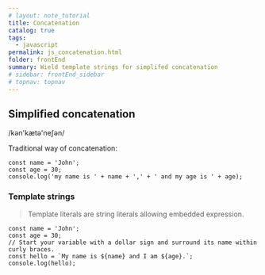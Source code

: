 ```yaml
---
# layout: note_tutorial
title: Concatenation
catalog: true
tags: 
  - javascript
permalink: js_concatenation.html
folder: frontEnd
summary: Wield template strings for simplifed concatenation
# sidebar: frontEnd_sidebar
# topnav: topnav
---
```


## Simplified concatenation

/kən'kætə'neʃən/ 

Traditional way of concatenation:

```
const name = 'John';
const age = 30;
console.log('my name is ' + name + ',' + ' and my age is ' + age);
```

### Template strings

> Template literals are string literals allowing embedded expression. 

```
const name = 'John';
const age = 30;
// Start your variable with a dollar sign and surround its name within curly braces.
const hello = `My name is ${name} and I am ${age}.`;
console.log(hello);
```